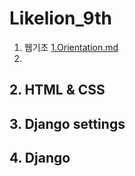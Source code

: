 # Likelion_9th
1. 웹기초
[1.Orientation.md](https://github.com/ash1313/Likelion_9th/blob/e2107940529e175d090ec98ec4e050db8cf36a46/%EC%9B%B9%EA%B8%B0%EC%B4%88/Orientation.md)
2.

<h2>2. HTML & CSS</h2>


<h2>3. Django settings</h2>


<h2>4. Django</h2>


